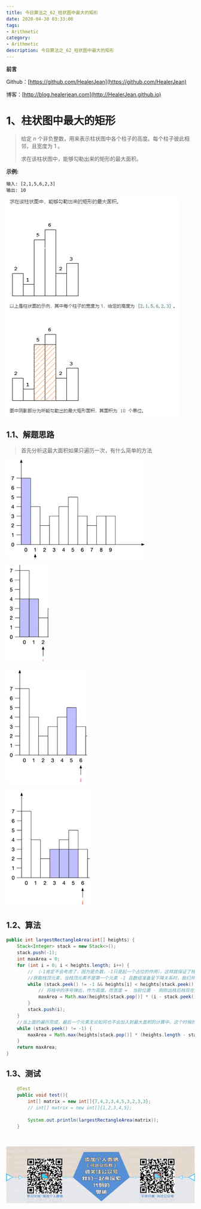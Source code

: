 ```yaml
---
title: 今日算法之_62_柱状图中最大的矩形
date: 2020-04-30 03:33:00
tags: 
- Arithmetic
category: 
- Arithmetic
description: 今日算法之_62_柱状图中最大的矩形
---
```


**前言**     

 Github：[https://github.com/HealerJean](https://github.com/HealerJean)         

 博客：[http://blog.healerjean.com](http://HealerJean.github.io)          



# 1、柱状图中最大的矩形
> 给定 *n* 个非负整数，用来表示柱状图中各个柱子的高度。每个柱子彼此相邻，且宽度为 1 。    
>
> 求在该柱状图中，能够勾勒出来的矩形的最大面积。

**示例:**

```
输入: [2,1,5,6,2,3]
输出: 10
```



![1588214591642](https://raw.githubusercontent.com/HealerJean/HealerJean.github.io/master/blogImages/1588214591642.png)



## 1.1、解题思路 

> 首先分析这最大面积如果只遍历一次，有什么简单的方法  

![1588216113599](https://raw.githubusercontent.com/HealerJean/HealerJean.github.io/master/blogImages/1588216113599.png)

![1588216174573](https://raw.githubusercontent.com/HealerJean/HealerJean.github.io/master/blogImages/1588216174573.png)



![1588216192187](https://raw.githubusercontent.com/HealerJean/HealerJean.github.io/master/blogImages/1588216192187.png)



![1588216243201](https://raw.githubusercontent.com/HealerJean/HealerJean.github.io/master/blogImages/1588216243201.png)





## 1.2、算法

```java
public int largestRectangleArea(int[] heights) {
    Stack<Integer> stack = new Stack<>();
    stack.push(-1);
    int maxArea = 0;
    for (int i = 0; i < heights.length; i++) {
        // （-1肯定不会考虑了，因为是负数，-1只是起一个占位的作用），这样就保证了栈中最少有2个元素。
        //获取栈顶元素，当栈顶元素不是第一个元素 -1 且数组准备呈下降关系时，我们开始从栈中取出元素同时计算最大面积
        while (stack.peek() != -1 && heights[i] < heights[stack.peek()]) {
            // 将栈中的序号弹出，作为高度。而宽度 =  当前位置 - 刚刚出栈后栈现在的元素 -1
            maxArea = Math.max(heights[stack.pop()] * (i - stack.peek() - 1), maxArea);
        }
        stack.push(i);
    }
    //当上面的遍历完成，最后一个元素无论如何也不会加入到最大面积的计算中，这个时候的宽度我们要向后取一位。再进行计算，知道栈中只剩下-1
    while (stack.peek() != -1) {
        maxArea = Math.max(heights[stack.pop()] * (heights.length - stack.peek() - 1), maxArea);
    }
    return maxArea;
}
```




## 1.3、测试 

```java
    @Test
    public void test(){
        int[] matrix = new int[]{7,4,2,3,4,5,3,2,3,3};
        // int[] matrix = new int[]{1,2,3,4,5};

        System.out.println(largestRectangleArea(matrix));
    }
```



​          

![ContactAuthor](https://raw.githubusercontent.com/HealerJean/HealerJean.github.io/master/assets/img/artical_bottom.jpg)



<link rel="stylesheet" href="https://unpkg.com/gitalk/dist/gitalk.css">

<script src="https://unpkg.com/gitalk@latest/dist/gitalk.min.js"></script> 
<div id="gitalk-container"></div>    
 <script type="text/javascript">
    var gitalk = new Gitalk({
		clientID: `1d164cd85549874d0e3a`,
		clientSecret: `527c3d223d1e6608953e835b547061037d140355`,
		repo: `HealerJean.github.io`,
		owner: 'HealerJean',
		admin: ['HealerJean'],
		id: '24PsUe1JZOVpjmtY',
    });
    gitalk.render('gitalk-container');
</script> 

